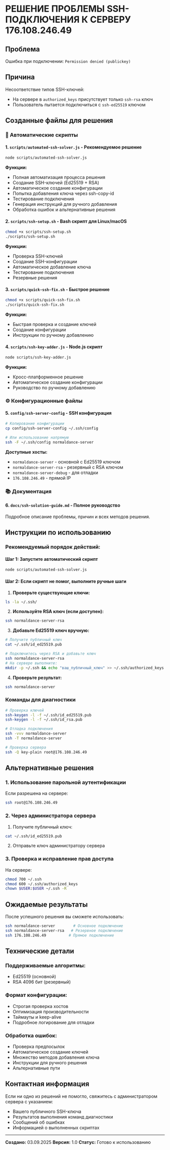 # РЕШЕНИЕ ПРОБЛЕМЫ SSH-ПОДКЛЮЧЕНИЯ К СЕРВЕРУ 176.108.246.49

## Проблема
Ошибка при подключении: `Permission denied (publickey)`

## Причина
Несоответствие типов SSH-ключей:
- На сервере в `authorized_keys` присутствует только `ssh-rsa` ключ
- Пользователь пытается подключиться с `ssh-ed25519` ключом

## Созданные файлы для решения

### 🚀 Автоматические скрипты

#### 1. `scripts/automated-ssh-solver.js` - Рекомендуемое решение
```bash
node scripts/automated-ssh-solver.js
```
**Функции:**
- Полная автоматизация процесса решения
- Создание SSH-ключей (Ed25519 + RSA)
- Автоматическое создание конфигурации
- Попытка добавления ключа через ssh-copy-id
- Тестирование подключения
- Генерация инструкций для ручного добавления
- Обработка ошибок и альтернативные решения

#### 2. `scripts/ssh-setup.sh` - Bash скрипт для Linux/macOS
```bash
chmod +x scripts/ssh-setup.sh
./scripts/ssh-setup.sh
```
**Функции:**
- Проверка SSH-ключей
- Создание SSH-конфигурации
- Автоматическое добавление ключа
- Тестирование подключения
- Резервные решения

#### 3. `scripts/quick-ssh-fix.sh` - Быстрое решение
```bash
chmod +x scripts/quick-ssh-fix.sh
./scripts/quick-ssh-fix.sh
```
**Функции:**
- Быстрая проверка и создание ключей
- Создание конфигурации
- Инструкции по ручному добавлению

#### 4. `scripts/ssh-key-adder.js` - Node.js скрипт
```bash
node scripts/ssh-key-adder.js
```
**Функции:**
- Кросс-платформенное решение
- Автоматическое создание конфигурации
- Руководство по ручному добавлению

### ⚙️ Конфигурационные файлы

#### 5. `config/ssh-server-config` - SSH конфигурация
```bash
# Копирование конфигурации
cp config/ssh-server-config ~/.ssh/config

# Или использование напрямую
ssh -F ~/.ssh/config normaldance-server
```

**Доступные хосты:**
- `normaldance-server` - основной с Ed25519 ключом
- `normaldance-server-rsa` - резервный с RSA ключом
- `normaldance-server-debug` - для отладки
- `176.108.246.49` - прямой IP

### 📚 Документация

#### 6. `docs/ssh-solution-guide.md` - Полное руководство
Подробное описание проблемы, причин и всех методов решения.

## Инструкции по использованию

### Рекомендуемый порядок действий:

#### Шаг 1: Запустите автоматический скрипт
```bash
node scripts/automated-ssh-solver.js
```

#### Шаг 2: Если скрипт не помог, выполните ручные шаги

1. **Проверьте существующие ключи:**
```bash
ls -la ~/.ssh/
```

2. **Используйте RSA ключ (если доступен):**
```bash
ssh normaldance-server-rsa
```

3. **Добавьте Ed25519 ключ вручную:**
```bash
# Получите публичный ключ
cat ~/.ssh/id_ed25519.pub

# Подключитесь через RSA и добавьте ключ
ssh normaldance-server-rsa
# На сервере выполните:
mkdir -p ~/.ssh && echo "ваш_публичный_ключ" >> ~/.ssh/authorized_keys && chmod 600 ~/.ssh/authorized_keys
```

4. **Проверьте результат:**
```bash
ssh normaldance-server
```

### Команды для диагностики

```bash
# Проверка ключей
ssh-keygen -l -f ~/.ssh/id_ed25519.pub
ssh-keygen -l -f ~/.ssh/id_rsa.pub

# Отладка подключения
ssh -vvv normaldance-server
ssh -T normaldance-server

# Проверка сервера
ssh -Q key-plain root@176.108.246.49
```

## Альтернативные решения

### 1. Использование парольной аутентификации
Если разрешена на сервере:
```bash
ssh root@176.108.246.49
```

### 2. Через администратора сервера
1. Получите публичный ключ:
```bash
cat ~/.ssh/id_ed25519.pub
```

2. Отправьте ключ администратору сервера

### 3. Проверка и исправление прав доступа
На сервере:
```bash
chmod 700 ~/.ssh
chmod 600 ~/.ssh/authorized_keys
chown $USER:$USER ~/.ssh -R
```

## Ожидаемые результаты

После успешного решения вы сможете использовать:
```bash
ssh normaldance-server        # Основное подключение
ssh normaldance-server-rsa   # Резервное подключение
ssh 176.108.246.49          # Прямое подключение
```

## Технические детали

### Поддерживаемые алгоритмы:
- Ed25519 (основной)
- RSA 4096 бит (резервный)

### Формат конфигурации:
- Строгая проверка хостов
- Оптимизация производительности
- Таймауты и keep-alive
- Подробное логирование для отладки

### Обработка ошибок:
- Проверка предпосылок
- Автоматическое создание ключей
- Множество методов добавления ключа
- Инструкции для ручного решения
- Альтернативные пути

## Контактная информация
Если ни одно из решений не помогло, свяжитесь с администратором сервера с указанием:
- Вашего публичного SSH-ключа
- Результатов выполнения команд диагностики
- Сообщений об ошибках
- Информацией о выполненных скриптах

---
**Создано:** 03.09.2025
**Версия:** 1.0
**Статус:** Готово к использованию